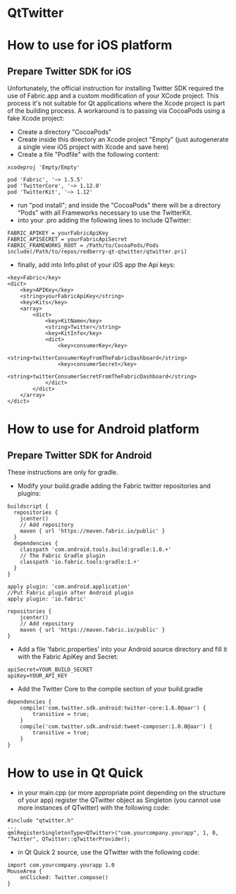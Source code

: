 QtTwitter
==========

How to use for iOS platform
==========
## Prepare Twitter SDK for iOS

Unfortunately, the official instruction for installing Twitter SDK required the use of Fabric.app and a custom modification of your XCode project. This process it's not suitable for Qt applications where the Xcode project is part of the building process.
A workaround is to passing via CocoaPods using a fake Xcode project:

* Create a directory "CocoaPods"
* Create inside this directory an Xcode project "Empty" (just autogenerate a single view iOS project with Xcode and save here)
* Create a file "Podfile" with the following content:
```
xcodeproj 'Empty/Empty'

pod 'Fabric', '~> 1.5.5'
pod 'TwitterCore', '~> 1.12.0'
pod 'TwitterKit', '~> 1.12'
```
* run "pod install"; and inside the "CocoaPods" there will be a directory "Pods" with all Frameworks necessary to use the TwitterKit.
* into your .pro adding the following lines to include QTwitter:
```
FABRIC_APIKEY = yourFabricApiKey
FABRIC_APISECRET = yourFabricApiSecret
FABRIC_FRAMEWORKS_ROOT = /Path/to/CocoaPods/Pods
include(/Path/to/repos/redberry-qt-qtwitter/qtwitter.pri)
```
* finally, add into Info.plist of your iOS app the Api keys:
```
<key>Fabric</key>
<dict>
	<key>APIKey</key>
	<string>yourFabricApiKey</string>
	<key>Kits</key>
	<array>
		<dict>
			<key>KitName</key>
			<string>Twitter</string>
			<key>KitInfo</key>
			<dict>
				<key>consumerKey</key>
				<string>twitterConsumerKeyFromTheFabricDashboard</string>
				<key>consumerSecret</key>
				<string>twitterConsumerSecretFromTheFabricDashboard</string>
			</dict>
		</dict>
	</array>
</dict>
```

How to use for Android platform
==========
## Prepare Twitter SDK for Android

These instructions are only for gradle.

* Modify your build.gradle adding the Fabric twitter repositories and plugins:
```
buildscript {
  repositories {
	jcenter()
	// Add repository
	maven { url 'https://maven.fabric.io/public' }
  }
  dependencies {
	classpath 'com.android.tools.build:gradle:1.0.+'
	// The Fabric Gradle plugin
	classpath 'io.fabric.tools:gradle:1.+'
  }
}

apply plugin: 'com.android.application'
//Put Fabric plugin after Android plugin
apply plugin: 'io.fabric'

repositories {
	jcenter()
	// Add repository
	maven { url 'https://maven.fabric.io/public' }
}
```

* Add a file 'fabric.properties' into your Android source directory and fill it with the Fabric ApiKey and Secret:
```
apiSecret=YOUR_BUILD_SECRET
apiKey=YOUR_API_KEY
```

* Add the Twitter Core to the compile section of your build.gradle
```
dependencies {
	compile('com.twitter.sdk.android:twitter-core:1.6.0@aar') {
		transitive = true;
	}
	compile('com.twitter.sdk.android:tweet-composer:1.0.0@aar') {
		transitive = true;
	}
}
```

How to use in Qt Quick
==========

* in your main.cpp (or more appropriate point depending on the structure of your app) register the QTwitter object as Singleton (you cannot use more instances of QTwitter) with the following code:
```
#include "qtwitter.h"
...
qmlRegisterSingletonType<QTwitter>("com.yourcompany.yourapp", 1, 0, "Twitter", QTwitter::qTwitterProvider);
```
* in Qt Quick 2 source, use the QTwitter with the following code:
```
import com.yourcompany.yourapp 1.0
MouseArea {
	onClicked: Twitter.compose()
}
```
